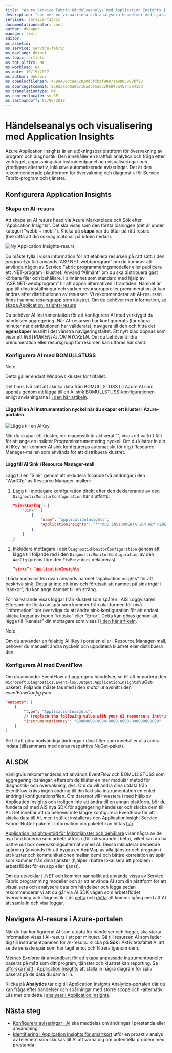 ```yaml
---
title: "Azure Service Fabric-Händelseanalys med Application Insights | Microsoft Docs"
description: "Läs mer om visualisera och analysera händelser med hjälp av Application Insights för övervakning och diagnostik av Azure Service Fabric-kluster."
services: service-fabric
documentationcenter: .net
author: dkkapur
manager: timlt
editor: 
ms.assetid: 
ms.service: service-fabric
ms.devlang: dotnet
ms.topic: article
ms.tgt_pltfrm: NA
ms.workload: NA
ms.date: 10/15/2017
ms.author: dekapur
ms.openlocfilehash: 479e486dca432020d5fcbaf98971a9803888bf98
ms.sourcegitcommit: 059dae3d8a0e716adc95ad2296843a45745a415d
ms.translationtype: MT
ms.contentlocale: sv-SE
ms.lasthandoff: 02/09/2018
---
```

# <a name="event-analysis-and-visualization-with-application-insights"></a>Händelseanalys och visualisering med Application Insights

Azure Application Insights är en utökningsbar plattform för övervakning av program och diagnostik. Den innehåller en kraftfull analytics och fråga efter verktyget, anpassningsbar instrumentpanel och visualiseringar och ytterligare alternativ, inklusive automatiserade aviseringar. Det är den rekommenderade plattformen för övervakning och diagnostik för Service Fabric-program och tjänster.

## <a name="setting-up-application-insights"></a>Konfigurera Application Insights

### <a name="creating-an-ai-resource"></a>Skapa en AI-resurs

Att skapa en AI resurs head via Azure Marketplace och Sök efter ”Application Insights”. Det ska visas som den första lösningen (det är under kategori ”webb + mobil”). Klicka på **skapa** när du tittar på rätt resurs (bekräfta att din sökväg matchar på bilden nedan).

![Ny Application Insights-resurs](media/service-fabric-diagnostics-event-analysis-appinsights/create-new-ai-resource.png)

Du måste fylla i vissa information för att etablera resursen på rätt sätt. I den *programtyp* fält används ”ASP.NET-webbprogram” om du kommer att använda någon av Service Fabric programmeringsmodeller eller publicera ett .NET-program i klustret. Använd ”Allmänt” om du ska distribuera gäst körbara filer och behållare. I allmänhet som standard med hjälp av ”ASP.NET-webbprogram” till att öppna alternativen i framtiden. Namnet är upp till dina inställningar och varken resursgrupp eller prenumeration är kan ändras efter distributionen av resursen. Vi rekommenderar att AI-resursen finns i samma resursgrupp som klustret. Om du behöver mer information, se [skapa Application Insights-resurs](../application-insights/app-insights-create-new-resource.md)

Du behöver AI Instrumentation för att konfigurera AI med verktyget du händelsen aggregering. När AI-resursen har konfigurerats (tar några minuter när distributionen har validerats), navigera till den och hitta det **egenskaper** avsnitt i det vänstra navigeringsfältet. Ett nytt blad öppnas som visar ett *INSTRUMENTATION NYCKELN*. Om du behöver ändra prenumeration eller resursgrupp för resursen kan utföras här samt.

### <a name="configuring-ai-with-wad"></a>Konfigurera AI med BOMULLSTUSS

>[!NOTE]
>Detta gäller endast Windows kluster för tillfället.

Det finns två sätt att skicka data från BOMULLSTUSS till Azure AI som uppnås genom att lägga till en AI sink BOMULLSTUSS-konfigurationen enligt anvisningarna i [i den här artikeln](../monitoring-and-diagnostics/azure-diagnostics-configure-application-insights.md).

#### <a name="add-an-ai-instrumentation-key-when-creating-a-cluster-in-azure-portal"></a>Lägg till en AI Instrumentation nyckel när du skapar ett kluster i Azure-portalen

![Lägga till en AIKey](media/service-fabric-diagnostics-event-analysis-appinsights/azure-enable-diagnostics.png)

När du skapar ett kluster, om diagnostik är aktiverat ””, visas ett valfritt fält för att ange en insikter Programinstrumentering nyckel. Om du klistrar in din AI IKey här kommer AI sink konfigureras automatiskt för dig i Resource Manager-mallen som används för att distribuera klustret.

#### <a name="add-the-ai-sink-to-the-resource-manager-template"></a>Lägg till AI Sink i Resource Manager-mall

Lägg till en ”Sink” genom att inkludera följande två ändringar i den ”WadCfg” av Resource Manager-mallen:

1. Lägg till mottagare konfiguration direkt efter den deklarerande av den `DiagnosticMonitorConfiguration` har slutförts:

    ```json
    "SinksConfig": {
        "Sink": [
            {
                "name": "applicationInsights",
                "ApplicationInsights": "***ADD INSTRUMENTATION KEY HERE***"
            }
        ]
    }

    ```

2. Inkludera mottagare i den `DiagnosticMonitorConfiguration` genom att lägga till följande rad i den `DiagnosticMonitorConfiguration` av den `WadCfg` (precis före den `EtwProviders` deklareras):

    ```json
    "sinks": "applicationInsights"
    ```

I båda kodavsnitten ovan används namnet ”applicationInsights” för att beskriva sink. Detta är inte ett krav och förutsatt att namnet på sink ingår i ”sänkor”, du kan ange namnet till en sträng.

För närvarande visas loggar från klustret som spåren i AIS Loggvisaren. Eftersom de flesta av spår som kommer från plattformen för nivå ”information” bör överväga du att ändra sink-konfiguration för att endast skicka loggar av typen ”kritiska” eller ”Error”. Detta kan göras genom att lägga till ”kanaler” din mottagare som visas i [i den här artikeln](../monitoring-and-diagnostics/azure-diagnostics-configure-application-insights.md).

>[!NOTE]
>Om du använder en felaktig AI IKey i portalen eller i Resource Manager-mall, behöver du manuellt ändra nyckeln och uppdatera klustret eller distribuera den. 

### <a name="configuring-ai-with-eventflow"></a>Konfigurera AI med EventFlow

Om du använder EventFlow att aggregera händelser, se till att importera den `Microsoft.Diagnostics.EventFlow.Output.ApplicationInsights`NuGet-paketet. Följande måste tas med i den *matar ut* avsnitt i den *eventFlowConfig.json*:

```json
"outputs": [
    {
        "type": "ApplicationInsights",
        // (replace the following value with your AI resource's instrumentation key)
        "instrumentationKey": "00000000-0000-0000-0000-000000000000"
    }
]
```

Se till att göra nödvändiga ändringar i dina filter som innehåller alla andra indata (tillsammans med deras respektive NuGet-paket).

## <a name="aisdk"></a>AI.SDK

Vanligtvis rekommenderas att använda EventFlow och BOMULLSTUSS som aggregering lösningar, eftersom de tillåter en mer modulär metod för diagnostik- och övervakning, dvs. Om du vill ändra dina utdata från EventFlow krävs ingen ändring till din faktiska instrumentation en enkel ändring i konfigurationsfilen. Om däremot vill investera i med hjälp av Application Insights och troligen inte att ändra till en annan plattform, bör du fundera på med AIS nya SDK för aggregering händelser och skicka dem till AI. Det innebär att du behöver inte längre konfigurera EventFlow för att skicka data till AI, men i stället installeras den ApplicationInsight Service Fabric-NuGet-paketet. Information om paketet kan hittas [här](https://github.com/Microsoft/ApplicationInsights-ServiceFabric).

[Application Insights-stöd för Mikrotjänster och behållare](https://azure.microsoft.com/en-us/blog/app-insights-microservices/) visar några av de nya funktionerna som arbete utförs i (för närvarande i beta), vilket kan du ha bättre out box övervakningsalternativ med AI. Dessa inkluderar beroende spårning (används för att bygga en AppMap av alla tjänster och program i ett kluster och kommunikationen mellan dem) och bättre korrelation av spår som kommer från dina tjänster (hjälper i bättre lokalisera ett problem i arbetsflödet för en app eller tjänst).

Om du utvecklar i .NET och kommer sannolikt att använda vissa av Service Fabric programming modeller och är att använda AI som din plattform för att visualisera och analysera data om händelser och logga sedan rekommenderar vi att du går via AI SDK vägen som arbetsflödet övervakning och diagnostik. Läs [detta](../application-insights/app-insights-asp-net-more.md) och [detta](../application-insights/app-insights-asp-net-trace-logs.md) att komma igång med att AI att samla in och visa loggar.

## <a name="navigating-the-ai-resource-in-azure-portal"></a>Navigera AI-resurs i Azure-portalen

När du har konfigurerat AI som utdata för händelser och loggar, ska starta information visas i AI-resurs i ett par minuter. Gå till resursen AI som leder dig till instrumentpanelen för AI-resurs. Klicka på **Sök** i Aktivitetsfältet AI att se de senaste spår som har tagit emot och filtrera igenom dem.

*Metrics Explorer* är användbart för att skapa anpassade instrumentpaneler baserat på mått som ditt program, tjänster och klustret kan reporting. Se [utforska mått i Application Insights](../application-insights/app-insights-metrics-explorer.md) att ställa in några diagram för själv baserat på de data du samlar in.

Klicka på **Analytics** tar dig till Application Insights Analytics-portalen där du kan fråga efter händelser och spårningar med större scope och -alternativ. Läs mer om detta i [analyser i Application Insights](../application-insights/app-insights-analytics.md).

## <a name="next-steps"></a>Nästa steg

* [Konfigurera aviseringar i AI](../application-insights/app-insights-alerts.md) ska meddelas om ändringar i prestanda eller användning
* [Identifiering i Application Insights för smartkort](../application-insights/app-insights-proactive-diagnostics.md) utför en proaktiv analys av telemetri som skickas till AI att varna dig om potentiella problem med prestanda
